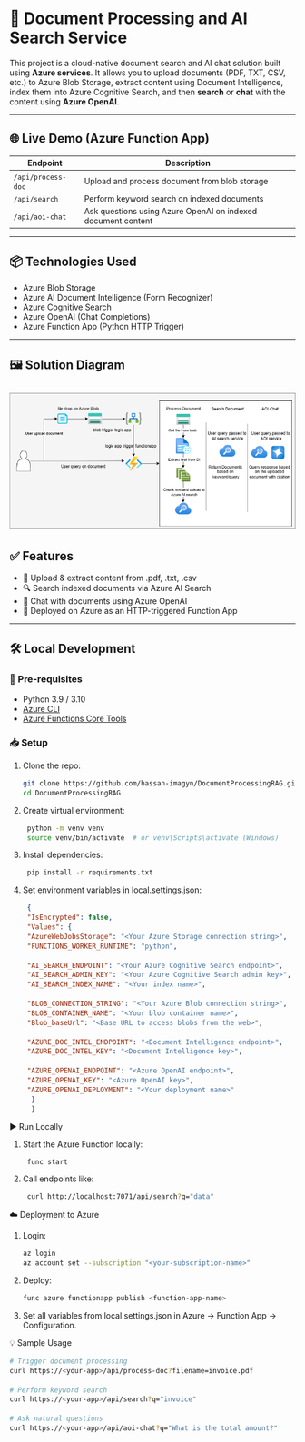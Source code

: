 # 🧠 Document Processing and AI Search Service

This project is a cloud-native document search and AI chat solution built using **Azure services**. It allows you to upload documents (PDF, TXT, CSV, etc.) to Azure Blob Storage, extract content using Document Intelligence, index them into Azure Cognitive Search, and then **search** or **chat** with the content using **Azure OpenAI**.

---

## 🌐 Live Demo (Azure Function App)

| Endpoint            | Description                                                  |
|---------------------|--------------------------------------------------------------|
| `/api/process-doc`  | Upload and process document from blob storage                |
| `/api/search`       | Perform keyword search on indexed documents                  |
| `/api/aoi-chat`     | Ask questions using Azure OpenAI on indexed document content |


---

## 📦 Technologies Used

- Azure Blob Storage
- Azure AI Document Intelligence (Form Recognizer)
- Azure Cognitive Search
- Azure OpenAI (Chat Completions)
- Azure Function App (Python HTTP Trigger)

---
## 🖼️ Solution Diagram

![Solution Diagram](./solutiondiagram.png)
---

## ✅ Features

- 📂 Upload & extract content from .pdf, .txt, .csv
- 🔍 Search indexed documents via Azure AI Search
- 💬 Chat with documents using Azure OpenAI
- 🚀 Deployed on Azure as an HTTP-triggered Function App
---
## 🛠️ Local Development
### 🔧 Pre-requisites
- Python 3.9 / 3.10
- [Azure CLI](https://learn.microsoft.com/en-us/cli/azure/install-azure-cli)
- [Azure Functions Core Tools](https://learn.microsoft.com/en-us/azure/azure-functions/functions-run-local)
### 📥 Setup

1. Clone the repo:
   ```bash
   git clone https://github.com/hassan-imagyn/DocumentProcessingRAG.git
   cd DocumentProcessingRAG
2. Create virtual environment:
   ```bash
    python -m venv venv
    source venv/bin/activate  # or venv\Scripts\activate (Windows)
4. Install dependencies:
   ```bash
    pip install -r requirements.txt
6. Set environment variables in local.settings.json:
   ```json
    {
    "IsEncrypted": false,
    "Values": {
    "AzureWebJobsStorage": "<Your Azure Storage connection string>",
    "FUNCTIONS_WORKER_RUNTIME": "python",

    "AI_SEARCH_ENDPOINT": "<Your Azure Cognitive Search endpoint>",
    "AI_SEARCH_ADMIN_KEY": "<Your Azure Cognitive Search admin key>",
    "AI_SEARCH_INDEX_NAME": "<Your index name>",

    "BLOB_CONNECTION_STRING": "<Your Azure Blob connection string>",
    "BLOB_CONTAINER_NAME": "<Your blob container name>",
    "Blob_baseUrl": "<Base URL to access blobs from the web>",

    "AZURE_DOC_INTEL_ENDPOINT": "<Document Intelligence endpoint>",
    "AZURE_DOC_INTEL_KEY": "<Document Intelligence key>",

    "AZURE_OPENAI_ENDPOINT": "<Azure OpenAI endpoint>",
    "AZURE_OPENAI_KEY": "<Azure OpenAI key>",
    "AZURE_OPENAI_DEPLOYMENT": "<Your deployment name>"
     }
     }


▶️ Run Locally
1. Start the Azure Function locally:
   ```bash
    func start
2. Call endpoints like:
   ```bash
    curl http://localhost:7071/api/search?q="data"

☁️ Deployment to Azure
1. Login:
   ```bash
   az login
   az account set --subscription "<your-subscription-name>"

3. Deploy:
   ```bash
   func azure functionapp publish <function-app-name>
   
3. Set all variables from local.settings.json in Azure → Function App → Configuration.

💡 Sample Usage
```bash
# Trigger document processing
curl https://<your-app>/api/process-doc?filename=invoice.pdf

# Perform keyword search
curl https://<your-app>/api/search?q="invoice"

# Ask natural questions
curl https://<your-app>/api/aoi-chat?q="What is the total amount?"
